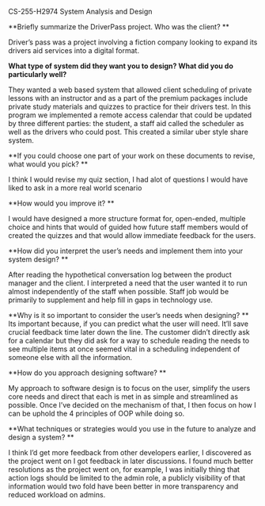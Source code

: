 CS-255-H2974 System Analysis and Design

**Briefly summarize the DriverPass project. Who was the client? **

Driver’s pass was a project involving a fiction company looking to expand its drivers aid services into a digital format.

**What type of system did they want you to design? What did you do particularly well?**

They wanted a web based system that allowed client scheduling of private lessons with an instructor and as a part of the premium packages include private study materials and quizzes to practice for their drivers test. In this program we implemented a remote access calendar that could be updated by three different parties: the student, a staff aid called the scheduler as well as the drivers who could post. This created a similar uber style share system. 

**If you could choose one part of your work on these documents to revise, what would you pick? **

I think I would revise my quiz section, I had alot of questions I would have liked to ask in a more real world scenario

**How would you improve it? **

I would have designed a more structure format for, open-ended, multiple choice and hints that would of guided how future staff members would of created the quizzes and that would allow immediate feedback for the users. 

**How did you interpret the user’s needs and implement them into your system design? 
**

After reading the hypothetical conversation log between the product manager and the client. I interpreted a need that the user wanted it to run almost independently of the staff when possible. Staff job would be primarily to supplement and help fill in gaps in technology use. 

**Why is it so important to consider the user’s needs when designing? 
**
Its important because, if you can predict what the user will need. It’ll save crucial feedback time later down the line. The customer didn’t directly ask for a calendar but they did ask for a way to schedule reading the needs to see multiple items at once seemed vital in a scheduling independent of someone else with all the information. 

**How do you approach designing software? 
**

My approach to software design is to focus on the user, simplify the users core needs and direct that each is met in as simple and streamlined as possible. Once I’ve decided on the mechanism of that, I then focus on how I can be uphold the 4 principles of OOP while doing so. 

**What techniques or strategies would you use in the future to analyze and design a system?
**

I think I’d get more feedback from other developers earlier, I discovered as the project went on I got feedback in later discussions. I found much better resolutions as the project went on, for example, I was initially thing that action logs should be limited to the admin role, a publicly visibility of that information would two fold have been better in more transparency and reduced workload on admins. 

